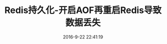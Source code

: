 ﻿---
title: Redis持久化-开启AOF再重启Redis导致数据丢失
categories:
  - 运维部署
tags:
  - redis
date: 2016-9-22 22:41:19
toc: true
---

